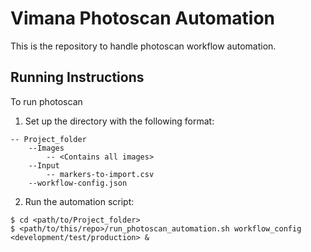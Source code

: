 # Vimana Photoscan Automation

This is the repository to handle photoscan workflow automation. 

## Running Instructions

To run photoscan 
1. Set up the directory with the following format:
```
-- Project_folder
    --Images
        -- <Contains all images>
    --Input
        -- markers-to-import.csv
    --workflow-config.json 
```

2. Run the automation script:
```
$ cd <path/to/Project_folder>
$ <path/to/this/repo>/run_photoscan_automation.sh workflow_config <development/test/production> &

```
